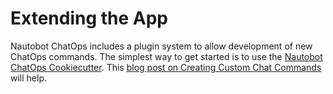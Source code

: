 # Extending the App

Nautobot ChatOps includes a plugin system to allow development of new ChatOps commands. The simplest way to get started is to use the [Nautobot ChatOps Cookiecutter](https://github.com/nautobot/nautobot-chatops-cookiecutter). This [blog post on Creating Custom Chat Commands](http://blog.networktocode.com/post/creating-custom-chat-commands-using-nautobot-chatops/) will help.
